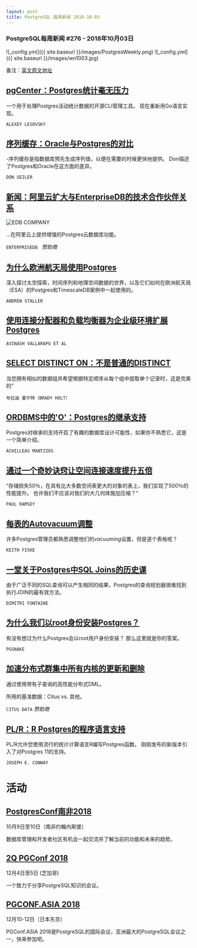 ```yaml
---
layout: post
title: PostgreSQL 每周新闻 2018-10-03
---
```


### PostgreSQL每周新闻 #276 - 2018年10月03日
![_config.yml]({{ site.baseurl }}/images/PostgresWeekly.png)
![_config.yml]({{ site.baseurl }}/images/wn1003.jpg)

备注：[英文原文地址](https://postgresweekly.com/issues/276)

## [pgCenter：Postgres统计毫无压力](https://postgresweekly.com/link/53529/web)
一个用于处理Postgres活动统计数据的开源CLI管理工具。 现在重新用Go语言实现。

`ALEXEY LESOVSKY`

## [序列缓存：Oracle与Postgres的对比](https://postgresweekly.com/link/53530/web)
-序列缓存是指数据库预先生成序列值，以便在需要的时候更快地提供。 Don描述了Postgres和Oracle在这方面的差异。

`DON SEILER`

## [新闻：阿里云扩大与EnterpriseDB的技术合作伙伴关系](https://postgresweekly.com/link/53531/web)
![EDB COMPANY](https://copm.s3.amazonaws.com/be8c5079.png)

...在阿里云上提供增强的Postgres云数据库功能。

`ENTERPRISEDB ` *赞助商*

## [为什么欧洲航天局使用Postgres](https://postgresweekly.com/link/53532/web)
深入探讨太空探索，时间序列和地理空间数据的世界，以及它们如何在欧洲航天局（ESA）的Postgres和TimescaleDB案例中一起使用的。

`ANDREW STALLER`

## [使用连接分配器和负载均衡器为企业级环境扩展Postgres](https://postgresweekly.com/link/53533/web)

`AVINASH VALLARAPU ET AL`

## [SELECT DISTINCT ON：不是普通的DISTINCT](https://postgresweekly.com/link/53534/web)
当您拥有相似的数据组并希望根据特定顺序从每个组中提取单个记录时，这是完美的”

`布拉迪 霍尔特（BRADY HOLT）` 

## [ORDBMS中的'O'：Postgres的继承支持](https://postgresweekly.com/link/53535/web)
Postgres对继承的支持开启了有趣的数据库设计可能性，如果你不熟悉它，这是一个简单介绍。

`ACHILLEAS MANTZIOS`

## [通过一个奇妙诀窍让空间连接速度提升五倍](https://postgresweekly.com/link/53536/web)
“存储损失50％，在具有比大多数空间表更大的对象的表上，我们实现了500％的性能提升。 也许我们不应该对我们的大几何体施加压缩？“

`PAUL RAMSEY`

## [每表的Autovacuum调整](https://postgresweekly.com/link/53537/web)
许多Postgres管理员都熟悉调整他们的*vacuuming*设置，但是逐个表格呢？

`KEITH FISKE`

## [一堂关于Postgres中SQL Joins的历史课](https://postgresweekly.com/link/53538/web)
由于广泛不同的SQL查询可以产生相同的结果，Postgres的查询规划器很难找到执行JOIN的最有效方法。

`DIMITRI FONTAINE`

## [为什么我们以root身份安装Postgres？](https://postgresweekly.com/link/53539/web)
有没有想过为什么Postgres会以root用户身份安装？ 那么这里就是你的答案。

`PGSNAKE`

## [加速分布式群集中所有内核的更新和删除](https://postgresweekly.com/link/53545/web)
通过使用带有子查询的高性能分布式DML。 

所用的基准数据：Citus vs. 其他。

`CITUS DATA` *赞助商*

## [PL/R：R Postgres的程序语言支持](https://postgresweekly.com/link/53540/web)
PL/R允许您使用流行的统计计算语言R编写Postgres函数。 刚刚发布的新版本引入了对Postgres 11的支持。

`JOSEPH E. CONWAY`

# 活动
## [PostgresConf南非2018](https://postgresweekly.com/link/52934/web)
10月9日至10日（南非约翰内斯堡）

数据库管理和开发者社区有机会一起交流并了解当前的功能和未来的趋势。

## [2Q PGConf 2018 ](https://postgresweekly.com/link/53285/web)
12月4日至5日 (芝加哥)

一个致力于分享PostgreSQL知识的会议。


## [PGCONF.ASIA 2018](https://postgresweekly.com/link/52935/web)
12月10-12日（日本东京）

PGConf.ASIA 2018是PostgreSQL的国际会议，亚洲最大的PostgreSQL会议之一，快来参加吧。


